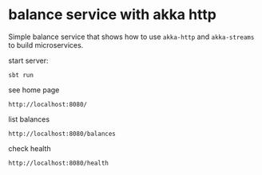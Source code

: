 balance service with akka http
===============================

Simple balance service that shows how to use `akka-http` and `akka-streams` to build microservices.

start server:

    sbt run

see home page

    http://localhost:8080/

list balances

    http://localhost:8080/balances

check health

    http://localhost:8080/health